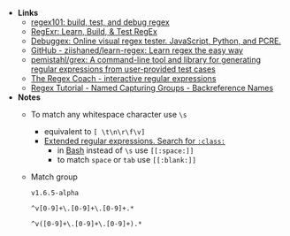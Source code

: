 - **Links**
	- [regex101: build, test, and debug regex](https://regex101.com/)
	- [RegExr: Learn, Build, & Test RegEx](https://regexr.com)
	- [Debuggex: Online visual regex tester. JavaScript, Python, and PCRE.](https://www.debuggex.com)
	- [GitHub - ziishaned/learn-regex: Learn regex the easy way](https://github.com/ziishaned/learn-regex)
	- [pemistahl/grex: A command-line tool and library for generating regular expressions from user-provided test cases](https://github.com/pemistahl/grex)
	- [The Regex Coach - interactive regular expressions](http://www.weitz.de/regex-coach/)
	- [Regex Tutorial - Named Capturing Groups - Backreference Names](https://www.regular-expressions.info/named.html)
- **Notes**
	- To match any whitespace character use `\s` 
		- equivalent to `[ \t\n\r\f\v]` 
		- [Extended regular expressions. Search for `:class:`](https://www.gnu.org/software/bash/manual/bash.html)
			- in [Bash](Bash.md)  instead of `\s` use `[[:space:]]`
			- to match `space` or `tab` use `[[:blank:]]`
	-  Match group
		```
		v1.6.5-alpha
		```

		```
		^v[0-9]+\.[0-9]+\.[0-9]+.*
		```

		```
		^v([0-9]+\.[0-9]+\.[0-9]+).*
		```
